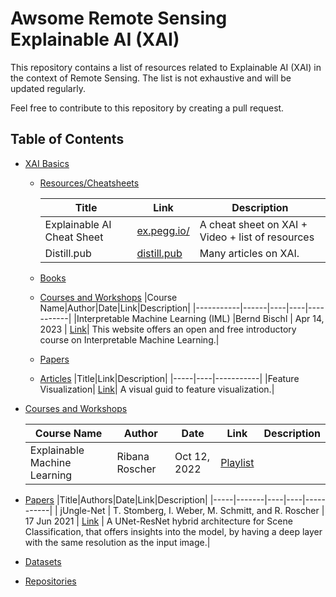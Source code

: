 # Awsome Remote Sensing Explainable AI (XAI)

This repository contains a list of resources related to Explainable AI (XAI) in the context of Remote Sensing. The list is not exhaustive and will be updated regularly.

Feel free to contribute to this repository by creating a pull request.



## Table of Contents

- [XAI Basics](#xai-basics)
    - [Resources/Cheatsheets](#cheatsheets)


        |Title|Link|Description|
        |-----|----|-----------|
        |Explainable AI Cheat Sheet | [ex.pegg.io/](https://ex.pegg.io/)| A cheat sheet on XAI + Video + list of resources|
        |Distill.pub| [distill.pub](https://distill.pub/)| Many articles on XAI.|

    - [Books](#books)
    - [Courses and Workshops](#courses-and-workshops)
        |Course Name|Author|Date|Link|Description|
        |-----------|------|----|----|-----------|
        |Interpretable Machine Learning (IML) |Bernd Bischl | Apr 14, 2023 | [Link](https://slds-lmu.github.io/iml/)| This website offers an open and free introductory course on Interpretable Machine Learning.|
    - [Papers](#papers)
    - [Articles](#articles)
         |Title|Link|Description|
         |-----|----|-----------|
         |Feature Visualization| [Link](https://distill.pub/2017/feature-visualization/)| A visual guid to feature visualization.|

- [Courses and Workshops](#courses-and-workshops)

    |Course Name|Author|Date|Link|Description|
    |-----------|------|----|----|-----------|
    |Explainable Machine Learning|Ribana Roscher|Oct 12, 2022|[Playlist](https://www.youtube.com/watch?v=jxNhqSBFxfQ&list=PLzvRrSe1_bqgUQjKezJ63ZQ-OsiN4GVxR)||


- [Papers](#papers)
    |Title|Authors|Date|Link|Description|
    |-----|-------|----|----|-----------|
    | jUngle-Net | T. Stomberg, I. Weber, M. Schmitt, and R. Roscher | 17 Jun 2021 | [Link](https://isprs-annals.copernicus.org/articles/V-3-2021/317/2021/) | A UNet-ResNet hybrid architecture for Scene Classification, that offers insights into the model, by having a deep layer with the same resolution as the input image.|

- [Datasets](#datasets)

- [Repositories](#repositories)

